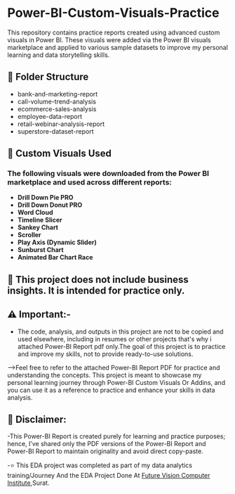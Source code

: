 # **Power-BI-Custom-Visuals-Practice**
This repository contains practice reports created using advanced custom visuals in Power BI. These visuals were added via the Power BI visuals marketplace and applied to various sample datasets to improve my personal learning and data storytelling skills.

## **📁 Folder Structure**

- bank-and-marketing-report
- call-volume-trend-analysis
- ecommerce-sales-analysis
- employee-data-report
- retail-webinar-analysis-report
- superstore-dataset-report

## **🎯 Custom Visuals Used**

### The following visuals were downloaded from the Power BI marketplace and used across different reports:

- **Drill Down Pie PRO**
- **Drill Down Donut PRO**
- **Word Cloud**
- **Timeline Slicer**
- **Sankey Chart**
- **Scroller**
- **Play Axis (Dynamic Slider)**
- **Sunburst Chart**
- **Animated Bar Chart Race**

## **📎 This project does not include business insights. It is intended for practice only.**

## **⚠️ Important:-**

- The code, analysis, and outputs in this project are not to be copied and used elsewhere, including in resumes or other projects that's why i attached Power-BI Report pdf only.The goal of this project is to practice and improve my skills, not to provide ready-to-use solutions.

-->Feel free to refer to the attached Power-BI Report PDF for practice and understanding the concepts. This project is meant to showcase my personal learning journey through Power-BI Custom Visuals Or Addins, and you can use it as a reference to practice and enhance your skills in data analysis.

## **📌 Disclaimer:**

-This Power-BI Report is created purely for learning and practice purposes; hence, I’ve shared only the PDF versions of the Power-BI Report and Power-BI Report to maintain originality and avoid direct copy-paste.

-⭐ This EDA project was completed as part of my data analytics training/Journey And the EDA Project Done At <a href="https://futurevisioncomputers.com/">Future Vision Computer Institute</a>,Surat.
